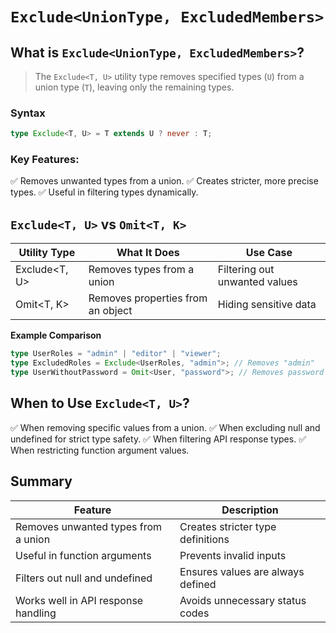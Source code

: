 # `Exclude<UnionType, ExcludedMembers>`

## What is `Exclude<UnionType, ExcludedMembers>`?

> The `Exclude<T, U>` utility type removes specified types (`U`) from a union type (`T`), leaving only the remaining types.

### Syntax

```typescript
type Exclude<T, U> = T extends U ? never : T;
```

### Key Features:

✅ Removes unwanted types from a union.
✅ Creates stricter, more precise types.
✅ Useful in filtering types dynamically.

## `Exclude<T, U>` vs `Omit<T, K>`

| Utility Type | What It Does                | Use Case                |
|--------------|-----------------------------|-------------------------|
| Exclude<T, U>   | Removes types from a union | Filtering out unwanted values   |
| Omit<T, K>   | Removes properties from an object | Hiding sensitive data |

**Example Comparison**

```typescript
type UserRoles = "admin" | "editor" | "viewer";
type ExcludedRoles = Exclude<UserRoles, "admin">; // Removes "admin"
type UserWithoutPassword = Omit<User, "password">; // Removes password property
```

## When to Use `Exclude<T, U>`?

✅ When removing specific values from a union.
✅ When excluding null and undefined for strict type safety.
✅ When filtering API response types.
✅ When restricting function argument values.


## Summary

| Feature                                           | Description                                                  |
| ------------------------------------------------- | ------------------------------------------------------------ |
|Removes unwanted types from a union |	Creates stricter type definitions|
|Useful in function arguments	| Prevents invalid inputs|
|Filters out null and undefined	| Ensures values are always defined|
|Works well in API response handling	| Avoids unnecessary status codes|

